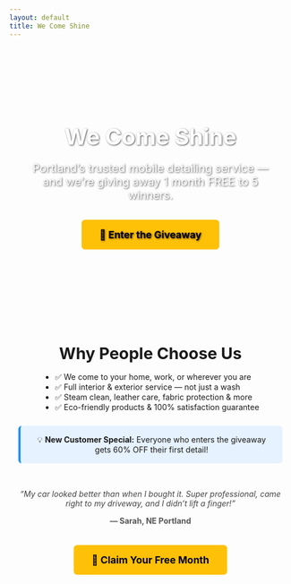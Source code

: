 ```yaml
---
layout: default
title: We Come Shine
---
```


<style>
  .home-hero {
    background: url('https://images.unsplash.com/photo-1610913365113-287c37f75b9e?auto=format&fit=crop&w=1400&q=80') center center / cover no-repeat;
    color: white;
    padding: 5rem 2rem;
    text-align: center;
    text-shadow: 1px 1px 3px rgba(0,0,0,0.7);
  }

  .home-hero h1 {
    font-size: 2.5rem;
    margin-bottom: 1rem;
  }

  .home-hero p {
    font-size: 1.25rem;
    margin-bottom: 2rem;
  }

  .cta-btn {
    display: inline-block;
    background-color: #ffc107;
    color: #000;
    padding: 1rem 2rem;
    font-weight: bold;
    font-size: 1.1rem;
    border-radius: 6px;
    text-decoration: none;
    transition: background 0.3s;
  }

  .cta-btn:hover {
    background-color: #ffb300;
  }

  .section {
    max-width: 800px;
    margin: 2rem auto;
    padding: 1rem;
    text-align: center;
  }

  .section h2 {
    font-size: 1.8rem;
    margin-bottom: 1rem;
  }

  .section ul {
    text-align: left;
    display: inline-block;
    margin: auto;
  }

  .badge-box {
    background: #e6f2ff;
    padding: 1rem;
    border-left: 4px solid #1e90ff;
    border-radius: 6px;
    margin-top: 1.5rem;
  }

  .testimonial-carousel {
    margin-top: 2rem;
    position: relative;
    height: 100px;
    overflow: hidden;
  }

  .testimonial-slide {
    opacity: 0;
    position: absolute;
    left: 0;
    right: 0;
    transition: opacity 0.8s ease-in-out;
  }

  .testimonial-slide.active {
    opacity: 1;
    position: relative;
  }

  .testimonial-slide p {
    font-style: italic;
    color: #444;
  }

  .testimonial-slide span {
    display: block;
    font-weight: bold;
    margin-top: 0.5rem;
    color: #555;
  }
</style>

<div class="home-hero">
  <h1>We Come Shine</h1>
  <p>Portland’s trusted mobile detailing service — and we’re giving away 1 month FREE to 5 winners.</p>
  <a href="/giveaway/" class="cta-btn">🎉 Enter the Giveaway</a>
</div>

<div class="section">
  <h2>Why People Choose Us</h2>
  <ul>
    <li>✅ We come to your home, work, or wherever you are</li>
    <li>✅ Full interior & exterior service — not just a wash</li>
    <li>✅ Steam clean, leather care, fabric protection & more</li>
    <li>✅ Eco-friendly products & 100% satisfaction guarantee</li>
  </ul>

  <div class="badge-box">
    💡 <strong>New Customer Special:</strong> Everyone who enters the giveaway gets 60% OFF their first detail!
  </div>

  <div class="testimonial-carousel">
    <div class="testimonial-slide active">
      <p>“My car looked better than when I bought it. Super professional, came right to my driveway, and I didn’t lift a finger!”</p>
      <span>— Sarah, NE Portland</span>
    </div>
    <div class="testimonial-slide">
      <p>“Fast, spotless and friendly! I’ve used We Come Shine twice and won’t go back to the car wash.”</p>
      <span>— Marcus, Beaverton</span>
    </div>
    <div class="testimonial-slide">
      <p>“They even got the dog hair out of my trunk! Amazing attention to detail.”</p>
      <span>— Lily, Gresham</span>
    </div>
  </div>

  <a href="/giveaway/" class="cta-btn">🚗 Claim Your Free Month</a>
</div>

<script>
  let current = 0;
  const slides = document.querySelectorAll('.testimonial-slide');
  setInterval(() => {
    slides[current].classList.remove('active');
    current = (current + 1) % slides.length;
    slides[current].classList.add('active');
  }, 5000);
</script>
